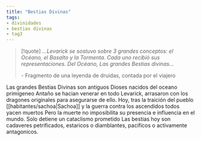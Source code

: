 ```yaml
---
title: "Bestias Divinas"
tags:
- divinidades
- bestias divinas
- tag3
---
```

>[!quote]
> _...Levarick se sostuvo sobre 3 grandes conceptos: el Océano, el Basalto y la Tormenta. Cada uno recibió sus representaciones. Del Océano, Las grandes Bestias divinas..._
> 
> \- Fragmento de una leyenda de druidas, contada por el viajero

Las grandes Bestias Divinas son antiguos Dioses nacidos del oceano primigeneo Antaño se hacian venerar en todo Levarick, arrasaron con los dragones originales para asegurarse de ello. Hoy, tras la traición del pueblo [[habitantes/sachoa|Sachoa]] y la guerra contra los ascendidos todos yacen muertos Pero la muerte no imposibilita su presencia e influencia en el mundo. Solo detiene un cataclismo prometido Las bestias hoy son cadaveres petrificados, estaricos o diamblantes, pacificos o activamente antagonicos.